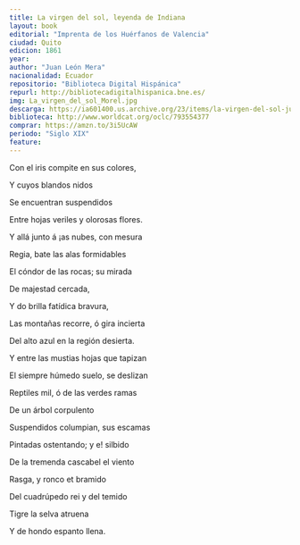 ```yaml
---
title: La virgen del sol, leyenda de Indiana
layout: book
editorial: "Imprenta de los Huérfanos de Valencia"
ciudad: Quito
edicion: 1861
year: 
author: "Juan León Mera"
nacionalidad: Ecuador
repositorio: "Biblioteca Digital Hispánica"
repurl: http://bibliotecadigitalhispanica.bne.es/
img: La_virgen_del_sol_Morel.jpg
descarga: https://ia601400.us.archive.org/23/items/la-virgen-del-sol-juan-leon-mera/La%20virgen%20del%20sol%20-%20Juan%20Le%C3%B3n%20Mera.pdf
biblioteca: http://www.worldcat.org/oclc/793554377
comprar: https://amzn.to/3i5UcAW
periodo: "Siglo XIX"
feature: 
---
```

 

Con el iris compite en sus colores,
 
Y cuyos blandos nidos
 
Se encuentran suspendidos
 
Entre hojas veriles y olorosas flores.
 
Y allá junto á ¡as nubes, con mesura
 
Regia, bate las alas formidables
 
El cóndor de las rocas; su mirada
 
De majestad cercada,
 
Y do brilla fatídica bravura,
 
Las montañas recorre, ó gira incierta
 
Del alto azul en la región desierta.
 
Y entre las mustias hojas que tapizan
 
El siempre húmedo suelo, se deslizan
 
Reptiles mil, ó de las verdes ramas
 
De un árbol corpulento
 
Suspendidos columpian, sus escamas
 
Pintadas ostentando; y e! silbido
 
De la tremenda cascabel el viento
 
Rasga, y ronco et bramido
 
Del cuadrúpedo rei y del temido
 
Tigre la selva atruena
 
Y de hondo espanto llena. 
